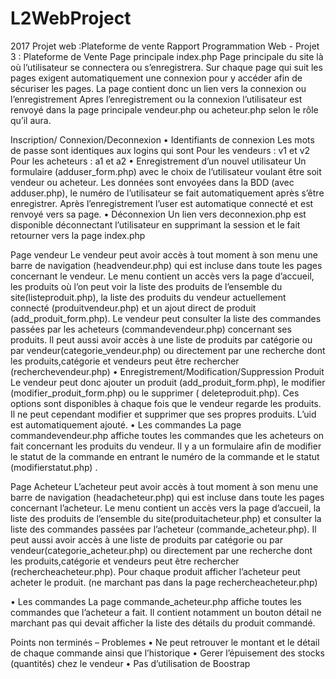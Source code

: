 # L2WebProject
2017 Projet web :Plateforme de vente
Rapport Programmation Web - Projet 3 : Plateforme de Vente
Page principale index.php
Page principale du site là où l’utilisateur se connectera ou s’enregistrera.
Sur chaque page qui suit les pages exigent automatiquement une connexion pour y accéder afin de sécuriser les pages.
La page contient donc un lien vers la connexion ou l’enregistrement
Apres l’enregistrement ou la connexion l’utilisateur est renvoyé dans la page principale vendeur.php ou acheteur.php selon le rôle qu’il aura.

Inscription/ Connexion/Deconnexion
• Identifiants de connexion
Les mots de passe sont identiques aux logins qui sont
Pour les vendeurs : v1 et v2
Pour les acheteurs : a1 et a2
• Enregistrement d’un nouvel utilisateur
Un formulaire (adduser_form.php) avec le choix de l’utilisateur voulant être soit vendeur ou acheteur. Les données sont envoyées dans la BDD (avec adduser.php), le numéro de l’utilisateur se fait automatiquement après s’être enregistrer. Après l’enregistrement l’user est automatique connecté et est renvoyé vers sa page.
• Déconnexion
Un lien vers deconnexion.php est disponible déconnectant l’utilisateur en supprimant la session et le fait retourner vers la page index.php

Page vendeur
Le vendeur peut avoir accès à tout moment à son menu une barre de navigation (headvendeur.php) qui est incluse dans toute les pages concernant le vendeur.
Le menu contient un accès vers la page d’accueil, les produits où l’on peut voir la liste des produits de l’ensemble du site(listeproduit.php), la liste des produits du vendeur actuellement connecté (produitvendeur.php) et un ajout direct de produit (add_produit_form.php). Le vendeur peut consulter la liste des commandes passées par les acheteurs (commandevendeur.php) concernant ses produits. Il peut aussi avoir accès à une liste de produits par catégorie ou par vendeur(categorie_vendeur.php) ou directement par
une recherche dont les produits,catégorie et vendeurs peut être rechercher (recherchevendeur.php)
• Enregistrement/Modification/Suppression Produit
Le vendeur peut donc ajouter un produit (add_produit_form.php), le modifier (modifier_produit_form.php) ou le supprimer ( deleteproduit.php). Ces options sont disponibles à chaque fois que le vendeur regarde les produits. Il ne peut cependant modifier et supprimer que ses propres produits. L’uid est automatiquement ajouté.
• Les commandes
La page commandevendeur.php affiche toutes les commandes que les acheteurs on fait concernant les produits du vendeur. Il y a un formulaire afin de modifier le statut de la commande en entrant le numéro de la commande et le statut (modifierstatut.php) .

Page Acheteur
L’acheteur peut avoir accès à tout moment à son menu une barre de navigation (headacheteur.php) qui est incluse dans toute les pages concernant l’acheteur.
Le menu contient un accès vers la page d’accueil, la liste des produits de l’ensemble du site(produitacheteur.php) et consulter la liste des commandes passées par l’acheteur (commande_acheteur.php). Il peut aussi avoir accès à une liste de produits par catégorie ou par vendeur(categorie_acheteur.php) ou directement par une recherche dont les produits,catégorie et vendeurs peut être rechercher (rechercheacheteur.php).
Pour chaque produit afficher l’acheteur peut acheter le produit. (ne marchant pas dans la page rechercheacheteur.php)

• Les commandes
La page commande_acheteur.php affiche toutes les commandes que l’acheteur a fait.
Il contient notamment un bouton détail ne marchant pas qui devait afficher la liste des détails du produit commandé.

Points non terminés – Problemes
• Ne peut retrouver le montant et le détail de chaque commande ainsi que l’historique
• Gerer l’épuisement des stocks (quantités) chez le vendeur
• Pas d’utilisation de Boostrap

